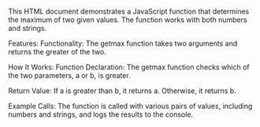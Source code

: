 This HTML document demonstrates a JavaScript function that determines the maximum of two given values. The function works with both numbers and strings.

Features:
Functionality:
The getmax function takes two arguments and returns the greater of the two.

How It Works:
Function Declaration:
The getmax function checks which of the two parameters, a or b, is greater.

Return Value:
If a is greater than b, it returns a. Otherwise, it returns b.

Example Calls:
The function is called with various pairs of values, including numbers and strings, and logs the results to the console.
